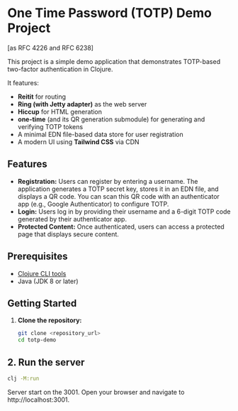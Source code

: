 # One Time Password (TOTP) Demo Project
[as RFC 4226 and RFC 6238] 

This project is a simple demo application that demonstrates TOTP-based two-factor authentication in Clojure.

It features:

- **Reitit** for routing
- **Ring (with Jetty adapter)** as the web server
- **Hiccup** for HTML generation
- **one-time** (and its QR generation submodule) for generating and verifying TOTP tokens
- A minimal EDN file-based data store for user registration
- A modern UI using **Tailwind CSS** via CDN

## Features

- **Registration:** Users can register by entering a username. The application generates a TOTP secret key, stores it in an EDN file, and displays a QR code. You can scan this QR code with an authenticator app (e.g., Google Authenticator) to configure TOTP.
- **Login:** Users log in by providing their username and a 6-digit TOTP code generated by their authenticator app.
- **Protected Content:** Once authenticated, users can access a protected page that displays secure content.

## Prerequisites

- [Clojure CLI tools](https://clojure.org/guides/getting_started)
- Java (JDK 8 or later)

## Getting Started

1. **Clone the repository:**

   ```bash
   git clone <repository_url>
   cd totp-demo
   ```

## 2. Run the server

```bash
clj -M:run
```

Server start on the 3001. Open your browser and navigate to http://localhost:3001.


